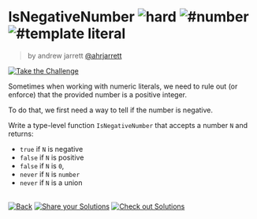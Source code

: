 <!--info-header-start--><h1>IsNegativeNumber <img src="https://img.shields.io/badge/-hard-de3d37" alt="hard"/> <img src="https://img.shields.io/badge/-%23number-999" alt="#number"/> <img src="https://img.shields.io/badge/-%23template%20literal-999" alt="#template literal"/></h1><blockquote><p>by andrew jarrett <a href="https://github.com/ahrjarrett" target="_blank">@ahrjarrett</a></p></blockquote><p><a href="https://tsch.js.org/25747/play" target="_blank"><img src="https://img.shields.io/badge/-Take%20the%20Challenge-3178c6?logo=typescript&logoColor=white" alt="Take the Challenge"/></a> </p><!--info-header-end-->

Sometimes when working with numeric literals, we need to rule out (or enforce) that the provided number is a positive integer.

To do that, we first need a way to tell if the number is negative.

Write a type-level function `IsNegativeNumber` that accepts a number `N` and returns:

- `true` if `N` is negative
- `false` if `N` is positive
- `false` if `N` is `0`, 
- `never` if `N` is `number`
- `never` if `N` is a union


<!--info-footer-start--><br><a href="../../README.md" target="_blank"><img src="https://img.shields.io/badge/-Back-grey" alt="Back"/></a> <a href="https://tsch.js.org/25747/answer" target="_blank"><img src="https://img.shields.io/badge/-Share%20your%20Solutions-teal" alt="Share your Solutions"/></a> <a href="https://tsch.js.org/25747/solutions" target="_blank"><img src="https://img.shields.io/badge/-Check%20out%20Solutions-de5a77?logo=awesome-lists&logoColor=white" alt="Check out Solutions"/></a> <!--info-footer-end-->